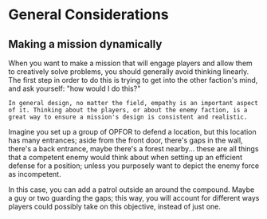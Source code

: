 # General Considerations

## Making a mission dynamically

When you want to make a mission that will engage players and allow them to creatively solve problems, you should generally avoid thinking linearly. The first step in order to do this is trying to get into the other faction's mind, and ask yourself: "how would I do this?"

```admonish info
In general design, no matter the field, empathy is an important aspect of it. Thinking about the players, or about the enemy faction, is a great way to ensure a mission's design is consistent and realistic.
```

Imagine you set up a group of OPFOR to defend a location, but this location has many entrances; aside from the front door, there's gaps in the wall, there's a back entrance, maybe there's a forest nearby... these are all things that a competent enemy would think about when setting up an efficient defense for a position; unless you purposely want to depict the enemy force as incompetent.

In this case, you can add a patrol outside an around the compound. Maybe a guy or two guarding the gaps; this way, you will account for different ways players could possibly take on this objective, instead of just one.
